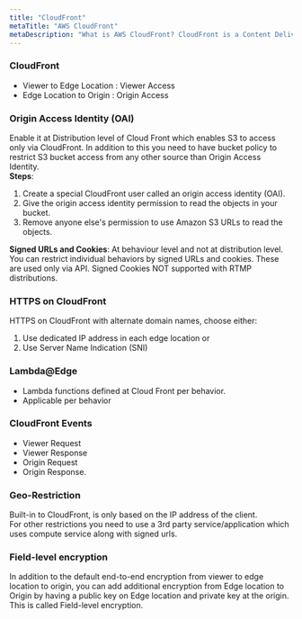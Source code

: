 ```yaml
---
title: "CloudFront"
metaTitle: "AWS CloudFront"
metaDescription: "What is AWS CloudFront? CloudFront is a Content Delivery Network (CDN). Origin Access Identity, Edge Location, HTTPS on CloudFront, Lambda@Edge"
---
```

### CloudFront

- Viewer to Edge Location : Viewer Access
- Edge Location to Origin : Origin Access

### Origin Access Identity (OAI)
Enable it at Distribution level of Cloud Front which enables
S3 to access only via CloudFront.  In addition to this you need to have bucket policy
to restrict S3 bucket access from any other source than Origin Access Identity.   
**Steps**:  
1. Create a special CloudFront user called an origin access identity (OAI).  
2. Give the origin access identity permission to read the objects in your bucket.  
3. Remove anyone else's permission to use Amazon S3 URLs to read the objects.  

**Signed URLs and Cookies**: At behaviour level and not at distribution level. 
You can restrict individual behaviors by signed URLs and cookies.  These are used only via API.
Signed Cookies NOT supported with RTMP distributions.

### HTTPS on CloudFront 
HTTPS on CloudFront with alternate domain names, choose either:    
1. Use dedicated IP address in each edge location or  
2. Use Server Name Indication (SNI)


### Lambda@Edge 
- Lambda functions defined at Cloud Front per behavior.  
- Applicable per behavior    

### CloudFront Events
- Viewer Request
- Viewer Response
- Origin Request
- Origin Response.

### Geo-Restriction 
Built-in to CloudFront, is only based on the IP address of the client.  
For other restrictions you need to use a 3rd party service/application 
which uses compute service along with signed urls.

### Field-level encryption
In addition to the default end-to-end encryption from viewer to edge location to origin, 
you can add additional encryption from Edge location to Origin by having a public key on Edge location and 
private key at the origin.  This is called Field-level encryption.